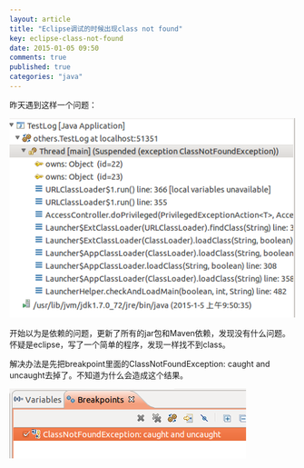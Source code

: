 ```yaml
---
layout: article
title: "Eclipse调试的时候出现class not found"
key: eclipse-class-not-found
date: 2015-01-05 09:50
comments: true
published: true
categories: "java"
---
```

  昨天遇到这样一个问题：

  ![](/assets/images/2015/classnotfound.png)

  开始以为是依赖的问题，更新了所有的jar包和Maven依赖，发现没有什么问题。怀疑是eclipse，写了一个简单的程序，发现一样找不到class。

  解决办法是先把breakpoint里面的ClassNotFoundException: caught and uncaught去掉了。不知道为什么会造成这个结果。

  ![](/assets/images/2015/breakpoint.png)